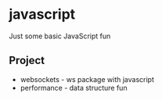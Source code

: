 # javascript

Just some basic JavaScript fun

## Project

- websockets - ws package with javascript
- performance - data structure fun  
